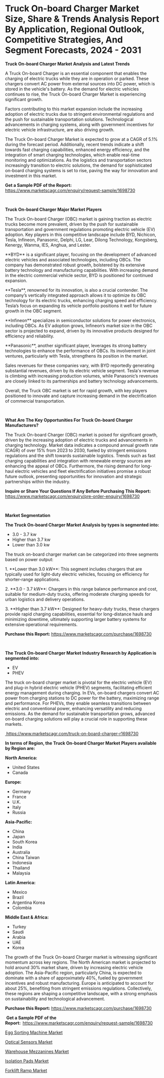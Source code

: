<p><h1>Truck On-board Charger Market Size, Share & Trends Analysis Report By Application, Regional Outlook, Competitive Strategies, And Segment Forecasts, 2024 - 2031</h1></p><p><strong>Truck On-board Charger Market Analysis and Latest Trends</strong></p>
<p><p>A Truck On-board Charger is an essential component that enables the charging of electric trucks while they are in operation or parked. These chargers convert AC power from external sources into DC power, which is stored in the vehicle's battery. As the demand for electric vehicles continues to rise, the Truck On-board Charger Market is experiencing significant growth. </p><p>Factors contributing to this market expansion include the increasing adoption of electric trucks due to stringent environmental regulations and the push for sustainable transportation solutions. Technological advancements in charging systems, along with government incentives for electric vehicle infrastructure, are also driving growth. </p><p>The Truck On-board Charger Market is expected to grow at a CAGR of 5.1% during the forecast period. Additionally, recent trends indicate a shift towards fast charging capabilities, enhanced energy efficiency, and the integration of smart charging technologies, which enable real-time monitoring and optimizations. As the logistics and transportation sectors increasingly transition to electric solutions, the demand for sophisticated on-board charging systems is set to rise, paving the way for innovation and investment in this market.</p></p>
<p><strong>Get a Sample PDF of the Report:&nbsp;</strong> <a href="https://www.marketscagr.com/enquiry/request-sample/1698730?utm_campaign=1349&utm_medium=2&utm_source=Github&utm_content=ia&utm_term=20102024&utm_id=truck-on-board-charger">https://www.marketscagr.com/enquiry/request-sample/1698730</a></p>
<p>&nbsp;</p>
<p><strong>Truck On-board Charger Major Market Players</strong></p>
<p><p>The Truck On-board Charger (OBC) market is gaining traction as electric trucks become more prevalent, driven by the push for sustainable transportation and government regulations promoting electric vehicle (EV) adoption. Key players in this competitive landscape include BYD, Nichicon, Tesla, Infineon, Panasonic, Delphi, LG, Lear, Dilong Technology, Kongsberg, Kenergy, Wanma, IES, Anghua, and Lester.</p><p>**BYD** is a significant player, focusing on the development of advanced electric vehicles and associated technologies, including OBCs. The company has demonstrated robust growth, bolstered by its extensive battery technology and manufacturing capabilities. With increasing demand in the electric commercial vehicle sector, BYD is positioned for continued expansion.</p><p>**Tesla**, renowned for its innovation, is also a crucial contender. The company’s vertically integrated approach allows it to optimize its OBC technology for its electric trucks, enhancing charging speed and efficiency. Tesla’s focus on expanding its vehicle portfolio positions it well for future growth in the OBC segment.</p><p>**Infineon** specializes in semiconductor solutions for power electronics, including OBCs. As EV adoption grows, Infineon’s market size in the OBC sector is projected to expand, driven by its innovative products designed for efficiency and reliability.</p><p>**Panasonic**, another significant player, leverages its strong battery technologies to enhance the performance of OBCs. Its involvement in joint ventures, particularly with Tesla, strengthens its position in the market.</p><p>Sales revenues for these companies vary, with BYD reportedly generating substantial revenues, driven by its electric vehicle segment. Tesla's revenue is climbing with increasing production volumes, while Panasonic’s revenues are closely linked to its partnerships and battery technology advancements.</p><p>Overall, the Truck OBC market is set for rapid growth, with key players positioned to innovate and capture increasing demand in the electrification of commercial transportation.</p></p>
<p>&nbsp;</p>
<p><strong>What Are The Key Opportunities For Truck On-board Charger Manufacturers?</strong></p>
<p><p>The Truck On-board Charger (OBC) market is poised for significant growth, driven by the increasing adoption of electric trucks and advancements in charging technology. Market data indicates a compound annual growth rate (CAGR) of over 15% from 2023 to 2030, fueled by stringent emissions regulations and the shift towards sustainable logistics. Trends such as fast charging capabilities and integration with renewable energy sources are enhancing the appeal of OBCs. Furthermore, the rising demand for long-haul electric vehicles and fleet electrification initiatives promise a robust future outlook, presenting opportunities for innovation and strategic partnerships within the industry.</p></p>
<p><strong>Inquire or Share Your Questions If Any Before Purchasing This Report:</strong> <a href="https://www.marketscagr.com/enquiry/pre-order-enquiry/1698730?utm_campaign=1349&utm_medium=2&utm_source=Github&utm_content=ia&utm_term=20102024&utm_id=truck-on-board-charger">https://www.marketscagr.com/enquiry/pre-order-enquiry/1698730</a></p>
<p>&nbsp;</p>
<p><strong>Market Segmentation</strong></p>
<p><strong>The Truck On-board Charger Market Analysis by types is segmented into:</strong></p>
<p><ul><li>3.0 - 3.7 kw</li><li>Higher than 3.7 kw</li><li>Lower than 3.0 kw</li></ul></p>
<p><p>The truck on-board charger market can be categorized into three segments based on power output: </p><p>1. **Lower than 3.0 kW**: This segment includes chargers that are typically used for light-duty electric vehicles, focusing on efficiency for shorter-range applications. </p><p>2. **3.0 - 3.7 kW**: Chargers in this range balance performance and cost, suitable for medium-duty trucks, offering moderate charging speeds for urban logistics and delivery operations. </p><p>3. **Higher than 3.7 kW**: Designed for heavy-duty trucks, these chargers provide rapid charging capabilities, essential for long-distance hauls and minimizing downtime, ultimately supporting larger battery systems for extensive operational requirements.</p></p>
<p><strong>Purchase this Report:&nbsp;</strong><a href="https://www.marketscagr.com/purchase/1698730?utm_campaign=1349&utm_medium=2&utm_source=Github&utm_content=ia&utm_term=20102024&utm_id=truck-on-board-charger">https://www.marketscagr.com/purchase/1698730</a></p>
<p>&nbsp;</p>
<p><strong>The Truck On-board Charger Market Industry Research by Application is segmented into:</strong></p>
<p><ul><li>EV</li><li>PHEV</li></ul></p>
<p><p>The truck on-board charger market is pivotal for the electric vehicle (EV) and plug-in hybrid electric vehicle (PHEV) segments, facilitating efficient energy management during charging. In EVs, on-board chargers convert AC power from charging stations to DC power for the battery, maximizing range and performance. For PHEVs, they enable seamless transitions between electric and conventional power, enhancing versatility and reducing emissions. As the demand for sustainable transportation grows, advanced on-board charging solutions will play a crucial role in supporting these markets.</p></p>
<p><a href="https://www.marketscagr.com/truck-on-board-charger-r1698730?utm_campaign=1349&utm_medium=2&utm_source=Github&utm_content=ia&utm_term=20102024&utm_id=truck-on-board-charger">&nbsp;https://www.marketscagr.com/truck-on-board-charger-r1698730</a></p>
<p><strong>In terms of Region, the Truck On-board Charger Market Players available by Region are:</strong></p>
<p>
    <p> <strong> North America: </strong>
        <ul>
            <li>United States</li>
            <li>Canada</li>
        </ul>
        </p> 
    <p> <strong> Europe: </strong>
        <ul>
            <li>Germany</li>
            <li>France</li>
            <li>U.K.</li>
            <li>Italy</li>
            <li>Russia</li>
        </ul>
        </p> 
    <p> <strong> Asia-Pacific: </strong>
        <ul>
            <li>China</li>
            <li>Japan</li>
            <li>South Korea</li>
            <li>India</li>
            <li>Australia</li>
            <li>China Taiwan</li>
            <li>Indonesia</li>
            <li>Thailand</li>
            <li>Malaysia</li>
        </ul>
        </p> 
    <p> <strong> Latin America: </strong>
        <ul>
            <li>Mexico</li>
            <li>Brazil</li>
            <li>Argentina Korea</li>
            <li>Colombia</li>
        </ul>
        </p> 
    <p> <strong> Middle East & Africa: </strong>
        <ul>
            <li>Turkey</li>
            <li>Saudi</li>
            <li>Arabia</li>
            <li>UAE</li>
            <li>Korea</li>
        </ul>
    </p>
    </p>
<p><p>The growth of the Truck On-board Charger market is witnessing significant momentum across key regions. The North American market is projected to hold around 30% market share, driven by increasing electric vehicle adoption. The Asia-Pacific region, particularly China, is expected to dominate with a share of approximately 40%, fueled by government incentives and robust manufacturing. Europe is anticipated to account for about 25%, benefiting from stringent emissions regulations. Collectively, these regions are shaping a competitive landscape, with a strong emphasis on sustainability and technological advancement.</p></p>
<p><strong>Purchase this Report: </strong><a href="https://www.marketscagr.com/purchase/1698730?utm_campaign=1349&utm_medium=2&utm_source=Github&utm_content=ia&utm_term=20102024&utm_id=truck-on-board-charger">https://www.marketscagr.com/purchase/1698730</a></p>
<p>&nbsp;<strong>Get a Sample PDF of the Report:&nbsp;&nbsp;</strong><a href="https://www.marketscagr.com/enquiry/request-sample/1698730?utm_campaign=1349&utm_medium=2&utm_source=Github&utm_content=ia&utm_term=20102024&utm_id=truck-on-board-charger">https://www.marketscagr.com/enquiry/request-sample/1698730</a></p>
<p><strong></strong></p>
<p><p><a href="https://www.linkedin.com/pulse/strategic-roadmap-global-egg-sorting-machine-market-insights-wojxe?utm_campaign=1349&utm_medium=2&utm_source=Github&utm_content=ia&utm_term=20102024&utm_id=truck-on-board-charger">Egg Sorting Machine Market</a></p><p><a href="https://issuu.com/reportprime-2/docs/optical-sensors-market-size-2030.pp_6a854e32eae58a?utm_campaign=1349&utm_medium=2&utm_source=Github&utm_content=ia&utm_term=20102024&utm_id=truck-on-board-charger">Optical Sensors Market</a></p><p><a href="https://www.linkedin.com/pulse/warehouse-mezzanines-market-consolidation-impact-structure-3zx1e?utm_campaign=1349&utm_medium=2&utm_source=Github&utm_content=ia&utm_term=20102024&utm_id=truck-on-board-charger">Warehouse Mezzanines Market</a></p><p><a href="https://issuu.com/reportprime-2/docs/isolation-pads-market-size-2030.ppt_3dbddb8189f534?utm_campaign=1349&utm_medium=2&utm_source=Github&utm_content=ia&utm_term=20102024&utm_id=truck-on-board-charger">Isolation Pads Market</a></p><p><a href="https://www.linkedin.com/pulse/forklift-ramp-market-essentials-key-players-demand-drivers-lpc8e?utm_campaign=1349&utm_medium=2&utm_source=Github&utm_content=ia&utm_term=20102024&utm_id=truck-on-board-charger">Forklift Ramp Market</a></p></p>
